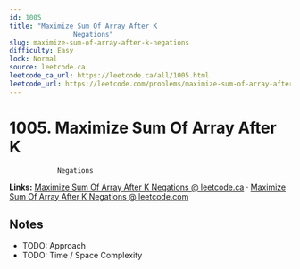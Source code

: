 ```yaml
--- 
id: 1005
title: "Maximize Sum Of Array After K
                Negations"
slug: maximize-sum-of-array-after-k-negations
difficulty: Easy
lock: Normal
source: leetcode.ca
leetcode_ca_url: https://leetcode.ca/all/1005.html
leetcode_url: https://leetcode.com/problems/maximize-sum-of-array-after-k-negations/
---
```


# 1005. Maximize Sum Of Array After K
                Negations

**Links:** [Maximize Sum Of Array After K
                Negations @ leetcode.ca](https://leetcode.ca/all/1005.html) · [Maximize Sum Of Array After K
                Negations @ leetcode.com](https://leetcode.com/problems/maximize-sum-of-array-after-k-negations/)

## Notes
- TODO: Approach
- TODO: Time / Space Complexity
